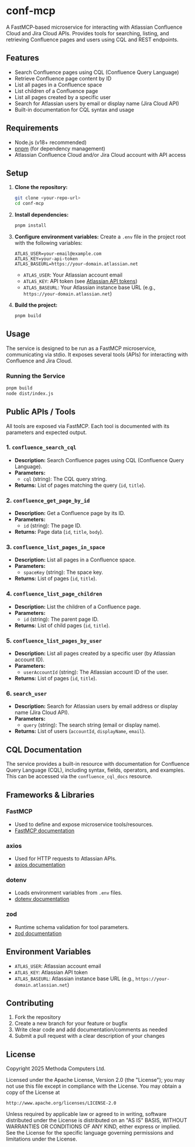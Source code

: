 # conf-mcp

A FastMCP-based microservice for interacting with Atlassian Confluence Cloud and Jira Cloud APIs. Provides tools for searching, listing, and retrieving Confluence pages and users using CQL and REST endpoints.

## Features

- Search Confluence pages using CQL (Confluence Query Language)
- Retrieve Confluence page content by ID
- List all pages in a Confluence space
- List children of a Confluence page
- List all pages created by a specific user
- Search for Atlassian users by email or display name (Jira Cloud API)
- Built-in documentation for CQL syntax and usage

## Requirements

- Node.js (v18+ recommended)
- [pnpm](https://pnpm.io/) (for dependency management)
- Atlassian Confluence Cloud and/or Jira Cloud account with API access

## Setup

1. **Clone the repository:**

   ```sh
   git clone <your-repo-url>
   cd conf-mcp
   ```

2. **Install dependencies:**

   ```sh
   pnpm install
   ```

3. **Configure environment variables:**
   Create a `.env` file in the project root with the following variables:

   ```env
   ATLAS_USER=your-email@example.com
   ATLAS_KEY=your-api-token
   ATLAS_BASEURL=https://your-domain.atlassian.net
   ```

   - `ATLAS_USER`: Your Atlassian account email
   - `ATLAS_KEY`: API token (see [Atlassian API tokens](https://id.atlassian.com/manage-profile/security/api-tokens))
   - `ATLAS_BASEURL`: Your Atlassian instance base URL (e.g., `https://your-domain.atlassian.net`)

4. **Build the project:**
   ```sh
   pnpm build
   ```

## Usage

The service is designed to be run as a FastMCP microservice, communicating via stdio. It exposes several tools (APIs) for interacting with Confluence and Jira Cloud.

### Running the Service

```sh
pnpm build
node dist/index.js
```

## Public APIs / Tools

All tools are exposed via FastMCP. Each tool is documented with its parameters and expected output.

### 1. `confluence_search_cql`

- **Description:** Search Confluence pages using CQL (Confluence Query Language).
- **Parameters:**
  - `cql` (string): The CQL query string.
- **Returns:** List of pages matching the query (`id`, `title`).

### 2. `confluence_get_page_by_id`

- **Description:** Get a Confluence page by its ID.
- **Parameters:**
  - `id` (string): The page ID.
- **Returns:** Page data (`id`, `title`, `body`).

### 3. `confluence_list_pages_in_space`

- **Description:** List all pages in a Confluence space.
- **Parameters:**
  - `spaceKey` (string): The space key.
- **Returns:** List of pages (`id`, `title`).

### 4. `confluence_list_page_children`

- **Description:** List the children of a Confluence page.
- **Parameters:**
  - `id` (string): The parent page ID.
- **Returns:** List of child pages (`id`, `title`).

### 5. `confluence_list_pages_by_user`

- **Description:** List all pages created by a specific user (by Atlassian account ID).
- **Parameters:**
  - `userAccountId` (string): The Atlassian account ID of the user.
- **Returns:** List of pages (`id`, `title`).

### 6. `search_user`

- **Description:** Search for Atlassian users by email address or display name (Jira Cloud API).
- **Parameters:**
  - `query` (string): The search string (email or display name).
- **Returns:** List of users (`accountId`, `displayName`, `email`).

## CQL Documentation

The service provides a built-in resource with documentation for Confluence Query Language (CQL), including syntax, fields, operators, and examples. This can be accessed via the `confluence_cql_docs` resource.

## Frameworks & Libraries

### FastMCP

- Used to define and expose microservice tools/resources.
- [FastMCP documentation](https://github.com/punkpeye/fastmcp)

### axios

- Used for HTTP requests to Atlassian APIs.
- [axios documentation](https://axios-http.com/)

### dotenv

- Loads environment variables from `.env` files.
- [dotenv documentation](https://github.com/motdotla/dotenv)

### zod

- Runtime schema validation for tool parameters.
- [zod documentation](https://zod.dev/)

## Environment Variables

- `ATLAS_USER`: Atlassian account email
- `ATLAS_KEY`: Atlassian API token
- `ATLAS_BASEURL`: Atlassian instance base URL (e.g., `https://your-domain.atlassian.net`)

## Contributing

1. Fork the repository
2. Create a new branch for your feature or bugfix
3. Write clear code and add documentation/comments as needed
4. Submit a pull request with a clear description of your changes

## License

Copyright 2025 Methoda Computers Ltd.

Licensed under the Apache License, Version 2.0 (the "License");
you may not use this file except in compliance with the License.
You may obtain a copy of the License at

    http://www.apache.org/licenses/LICENSE-2.0

Unless required by applicable law or agreed to in writing, software
distributed under the License is distributed on an "AS IS" BASIS,
WITHOUT WARRANTIES OR CONDITIONS OF ANY KIND, either express or implied.
See the License for the specific language governing permissions and
limitations under the License.

